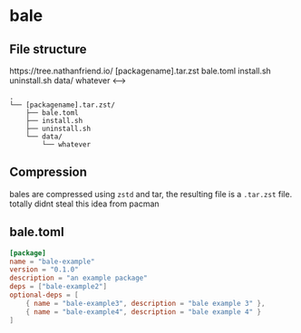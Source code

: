 # bale

## File structure
<!--->
https://tree.nathanfriend.io/
[packagename].tar.zst
  bale.toml
  install.sh
  uninstall.sh
  data/
    whatever
<-->
```
.
└── [packagename].tar.zst/
    ├── bale.toml
    ├── install.sh
    ├── uninstall.sh
    └── data/
        └── whatever
```

## Compression
bales are compressed using `zstd` and tar, the resulting file is a `.tar.zst` file.
totally didnt steal this idea from pacman

## bale.toml
```toml
[package]
name = "bale-example"
version = "0.1.0"
description = "an example package"
deps = ["bale-example2"]
optional-deps = [
    { name = "bale-example3", description = "bale example 3" },
    { name = "bale-example4", description = "bale example 4" }
]
```
